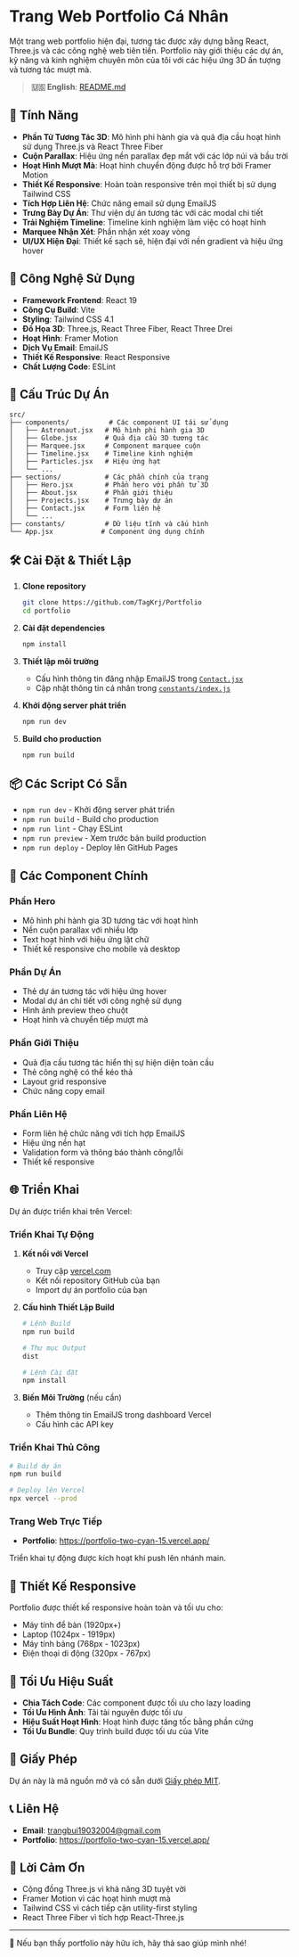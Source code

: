 # Trang Web Portfolio Cá Nhân

Một trang web portfolio hiện đại, tương tác được xây dựng bằng React, Three.js và các công nghệ web tiên tiến. Portfolio này giới thiệu các dự án, kỹ năng và kinh nghiệm chuyên môn của tôi với các hiệu ứng 3D ấn tượng và tương tác mượt mà.

> **🇺🇸 English**: [README.md](README.md)

## 🌟 Tính Năng

- **Phần Tử Tương Tác 3D**: Mô hình phi hành gia và quả địa cầu hoạt hình sử dụng Three.js và React Three Fiber
- **Cuộn Parallax**: Hiệu ứng nền parallax đẹp mắt với các lớp núi và bầu trời
- **Hoạt Hình Mượt Mà**: Hoạt hình chuyển động được hỗ trợ bởi Framer Motion
- **Thiết Kế Responsive**: Hoàn toàn responsive trên mọi thiết bị sử dụng Tailwind CSS
- **Tích Hợp Liên Hệ**: Chức năng email sử dụng EmailJS
- **Trưng Bày Dự Án**: Thư viện dự án tương tác với các modal chi tiết
- **Trải Nghiệm Timeline**: Timeline kinh nghiệm làm việc có hoạt hình
- **Marquee Nhận Xét**: Phần nhận xét xoay vòng
- **UI/UX Hiện Đại**: Thiết kế sạch sẽ, hiện đại với nền gradient và hiệu ứng hover

## 🚀 Công Nghệ Sử Dụng

- **Framework Frontend**: React 19
- **Công Cụ Build**: Vite
- **Styling**: Tailwind CSS 4.1
- **Đồ Họa 3D**: Three.js, React Three Fiber, React Three Drei
- **Hoạt Hình**: Framer Motion
- **Dịch Vụ Email**: EmailJS
- **Thiết Kế Responsive**: React Responsive
- **Chất Lượng Code**: ESLint

## 📁 Cấu Trúc Dự Án

```
src/
├── components/          # Các component UI tái sử dụng
│   ├── Astronaut.jsx   # Mô hình phi hành gia 3D
│   ├── Globe.jsx       # Quả địa cầu 3D tương tác
│   ├── Marquee.jsx     # Component marquee cuộn
│   ├── Timeline.jsx    # Timeline kinh nghiệm
│   ├── Particles.jsx   # Hiệu ứng hạt
│   └── ...
├── sections/           # Các phần chính của trang
│   ├── Hero.jsx        # Phần hero với phần tử 3D
│   ├── About.jsx       # Phần giới thiệu
│   ├── Projects.jsx    # Trưng bày dự án
│   ├── Contact.jsx     # Form liên hệ
│   └── ...
├── constants/          # Dữ liệu tĩnh và cấu hình
└── App.jsx            # Component ứng dụng chính
```

## 🛠️ Cài Đặt & Thiết Lập

1. **Clone repository**
   ```bash
   git clone https://github.com/TagKrj/Portfolio
   cd portfolio
   ```

2. **Cài đặt dependencies**
   ```bash
   npm install
   ```

3. **Thiết lập môi trường**
   - Cấu hình thông tin đăng nhập EmailJS trong [`Contact.jsx`](src/sections/Contact.jsx)
   - Cập nhật thông tin cá nhân trong [`constants/index.js`](src/constants/index.js)

4. **Khởi động server phát triển**
   ```bash
   npm run dev
   ```

5. **Build cho production**
   ```bash
   npm run build
   ```

## 📦 Các Script Có Sẵn

- `npm run dev` - Khởi động server phát triển
- `npm run build` - Build cho production
- `npm run lint` - Chạy ESLint
- `npm run preview` - Xem trước bản build production
- `npm run deploy` - Deploy lên GitHub Pages

## 🎨 Các Component Chính

### Phần Hero
- Mô hình phi hành gia 3D tương tác với hoạt hình
- Nền cuộn parallax với nhiều lớp
- Text hoạt hình với hiệu ứng lật chữ
- Thiết kế responsive cho mobile và desktop

### Phần Dự Án
- Thẻ dự án tương tác với hiệu ứng hover
- Modal dự án chi tiết với công nghệ sử dụng
- Hình ảnh preview theo chuột
- Hoạt hình và chuyển tiếp mượt mà

### Phần Giới Thiệu
- Quả địa cầu tương tác hiển thị sự hiện diện toàn cầu
- Thẻ công nghệ có thể kéo thả
- Layout grid responsive
- Chức năng copy email

### Phần Liên Hệ
- Form liên hệ chức năng với tích hợp EmailJS
- Hiệu ứng nền hạt
- Validation form và thông báo thành công/lỗi
- Thiết kế responsive

## 🌐 Triển Khai

Dự án được triển khai trên Vercel:

### Triển Khai Tự Động
1. **Kết nối với Vercel**
   - Truy cập [vercel.com](https://vercel.com)
   - Kết nối repository GitHub của bạn
   - Import dự án portfolio của bạn

2. **Cấu hình Thiết Lập Build**
   ```bash
   # Lệnh Build
   npm run build
   
   # Thư mục Output
   dist
   
   # Lệnh Cài đặt
   npm install
   ```

3. **Biến Môi Trường** (nếu cần)
   - Thêm thông tin EmailJS trong dashboard Vercel
   - Cấu hình các API key

### Triển Khai Thủ Công
```bash
# Build dự án
npm run build

# Deploy lên Vercel
npx vercel --prod
```

### Trang Web Trực Tiếp
- **Portfolio**: https://portfolio-two-cyan-15.vercel.app/

Triển khai tự động được kích hoạt khi push lên nhánh main.

## 📱 Thiết Kế Responsive

Portfolio được thiết kế responsive hoàn toàn và tối ưu cho:

- Máy tính để bàn (1920px+)
- Laptop (1024px - 1919px)
- Máy tính bảng (768px - 1023px)
- Điện thoại di động (320px - 767px)

## 🎯 Tối Ưu Hiệu Suất

- **Chia Tách Code**: Các component được tối ưu cho lazy loading
- **Tối Ưu Hình Ảnh**: Tải tài nguyên được tối ưu
- **Hiệu Suất Hoạt Hình**: Hoạt hình được tăng tốc bằng phần cứng
- **Tối Ưu Bundle**: Quy trình build được tối ưu của Vite

## 📄 Giấy Phép

Dự án này là mã nguồn mở và có sẵn dưới [Giấy phép MIT](LICENSE).

## 📞 Liên Hệ

- **Email**: trangbui19032004@gmail.com
- **Portfolio**: https://portfolio-two-cyan-15.vercel.app/

## 🙏 Lời Cảm Ơn

- Cộng đồng Three.js vì khả năng 3D tuyệt vời
- Framer Motion vì các hoạt hình mượt mà
- Tailwind CSS vì cách tiếp cận utility-first styling
- React Three Fiber vì tích hợp React-Three.js

---

🌟 Nếu bạn thấy portfolio này hữu ích, hãy thả sao giúp mình nhé!